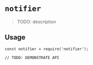 # `notifier`

> TODO: description

## Usage

```
const notifier = require('notifier');

// TODO: DEMONSTRATE API
```
